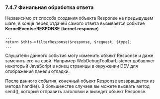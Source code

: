 ### 7.4.7 Финальная обработка ответа

Независимо от способа создания объекта Response на предыдущем шаге, в конце перед отдачей самого ответа вызывается событие **KernelEvents::RESPONSE** (**kernel.response**)
```
...
return $this->filterResponse($response, $request, $type);
...
```
Слушатели данного события могу изменить объект Response и даже заменить его на свой. Например WebDebugToolbarListener добавляет некоторый JavaScript в конец страницы в окружении DEV для отображения панели отладки.

После данного события, конечный объект Response возвращается из метода handle(). В большенстве случаев вы можете вызвать метод send(), который отправить заголовки и выведет объект Response.
